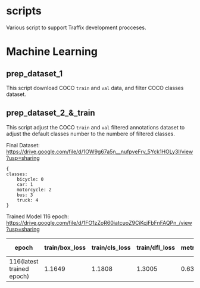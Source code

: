 # scripts

Various script to support Traffix development procceses.


# Machine Learning 
## prep_dataset_1

This script download COCO `train` and `val` data, and filter COCO classes dataset.


## prep_dataset_2_&_train

This script adjust the COCO `train` and `val` filtered annotations dataset to adjust the default classes number to the numbere of filtered classes.


Final Dataset: https://drive.google.com/file/d/1OW9g67a5n__nufpveFrv_5Yck1HOLy3I/view?usp=sharing

```
{
classes:
    bicycle: 0
    car: 1
    motorcycle: 2
    bus: 3
    truck: 4
}
```

Trained Model 116 epoch: https://drive.google.com/file/d/1FO1zZoR60iatcuoZ9CiKcjFbFnFAQPn_/view?usp=sharing

|epoch                  |train/box_loss         |train/cls_loss         |train/dfl_loss         |metrics/precision(B)   |metrics/recall(B)      |metrics/mAP50(B)       |metrics/mAP50-95(B)    |val/box_loss           |val/cls_loss           |val/dfl_loss           |lr/pg0                 |lr/pg1                 |lr/pg2                 |
|-----------------------|-----------------------|-----------------------|-----------------------|-----------------------|-----------------------|-----------------------|-----------------------|-----------------------|-----------------------|-----------------------|-----------------------|-----------------------|-----------------------|
|                      116(latest trained epoch)|                 1.1649|                 1.1808|                 1.3005|                0.63305|                0.50011|                0.54295|                0.34452|                 1.3287|                 1.2983|                 1.3942|               0.002575|               0.002575|               0.002575|

